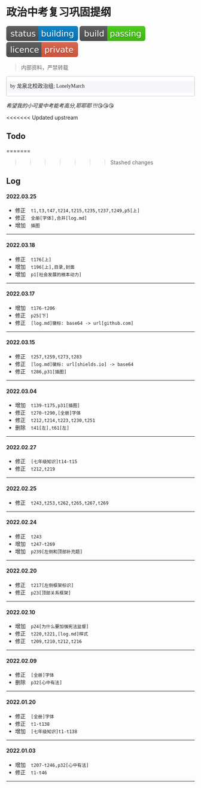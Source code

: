 # <font face="DengXian">政治中考复习巩固提纲</font> #

![status:building][status]&nbsp;![build:passing][build]&nbsp;![licence:private][licence]

> <font face="Microsoft Yahei UI">内部资料，严禁转载</font>

<pre style="font-family: MicrosoftYaHei;margin: 0; padding: .66001rem 9.5px 9.5px;line-height: 2rem;background: linear-gradient(to bottom,#fff 0,#fff .75rem,#f5f7fa .75rem,#f5f7fa 2.75rem,#fff 2.75rem,#fff 4rem);background-size: 100% 4rem;border-color: #d3daea;border: 1px solid #ccc;border-radius: 4px;">by 龙泉北校政治组; LonelyMarch</pre>

*希望我的小可爱中考能考高分,耶耶耶 !!!*:kissing_heart::kissing_heart::kissing_heart:

<<<<<<< Updated upstream
## Todo ##


=======
>>>>>>> Stashed changes
## Log ##

#### 2022.03.25
+ 修正&emsp;`t1,t3,t47,t214,t215,t235,t237,t249,p5[上]`
+ 修正&emsp;`全册[字体],合并[log.md]`
+ 增加&emsp;`插图`
---

#### 2022.03.18
+ 修正&emsp;`t176[上]`
+ 增加&emsp;`t196[上],目录,封面`
+ 增加&emsp;`p1[社会发展的根本动力]`
---

#### 2022.03.17
+ 增加&emsp;`t176-t206`
+ 修正&emsp;`p25[下]`
+ 修正&emsp;`[log.md]徽标: base64 -> url[github.com]`
---

#### 2022.03.15
+ 修正&emsp;`t257,t259,t273,t283`
+ 修正&emsp;`[log.md]徽标: url[shields.io] -> base64`
+ 修正&emsp;`t286,p31[插图]`
---

#### 2022.03.04
+ 增加&emsp;`t139-t175,p31[插图]`
+ 修正&emsp;`t270-t290,[全册]字体`
+ 修正&emsp;`t212,t214,t223,t230,t251`
+ 删除&emsp;`t41[左],t61[左]`
---

#### 2022.02.27
+ 修正&emsp;`[七年级知识]t14-t15`
+ 修正&emsp;`t212,t219`
---

#### 2022.02.25
+ 修正&emsp;`t243,t253,t262,t265,t267,t269`
---

#### 2022.02.24
+ 修正&emsp;`t243`
+ 增加&emsp;`t247-t269`
+ 增加&emsp;`p239[左侧和顶部补充题]`
---

#### 2022.02.20
+ 修正&emsp;`t217[左侧框架标识]`
+ 修正&emsp;`p23[顶部关系框架]`
---

#### 2022.02.10
+ 增加&emsp;`p24[为什么要加强宪法监督]`
+ 修正&emsp;`t220,t221,[log.md]样式`
+ 修正&emsp;`t209,t210,t212,t216`
---

#### 2022.02.09
+ 修正&emsp;`[全册]字体`
+ 删除&emsp;`p32[心中有法]`
---

#### 2022.01.20
+ 修正&emsp;`[全册]字体`
+ 修正&emsp;`t1-t138`
+ 增加&emsp;`[七年级知识]t1-t138`
---

#### 2022.01.03
+ 增加&emsp;`t207-t246,p32[心中有法]`
+ 修正&emsp;`t1-t46`
---

[status]:https://raw.githubusercontent.com/LonelyMarch/Outline_Of_Politics-SHEE/master/Resource/status-building-blue.svg

[build]:https://raw.githubusercontent.com/LonelyMarch/Outline_Of_Politics-SHEE/master/Resource/build-passing-brightgreen.svg

[licence]:https://raw.githubusercontent.com/LonelyMarch/Outline_Of_Politics-SHEE/master/Resource/licence-private-red.svg
